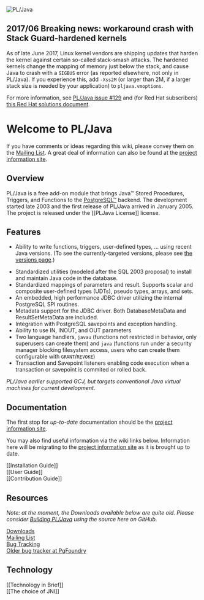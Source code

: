 ![PL/Java](https://raw.github.com/tada/pljava/gh-pages/images/pljava_logo.jpg)

## 2017/06 Breaking news: workaround crash with Stack Guard-hardened kernels

As of late June 2017, Linux kernel vendors are shipping updates that harden
the kernel against certain so-called stack-smash attacks. The hardened
kernels change the mapping of memory just below the stack, and cause Java
to crash with a `SIGBUS` error (as reported elsewhere, not only in PL/Java).
If you experience this, add `-Xss2M` (or larger than 2M, if a larger stack
size is needed by your application) to `pljava.vmoptions`.

For more information, see [PL/Java issue #129][i129] and (for Red Hat
subscribers) [this Red Hat solutions document][rhsol].

[i129]: https://github.com/tada/pljava/issues/129
[rhsol]: https://access.redhat.com/solutions/3091371

# Welcome to PL/Java

If you have comments or ideas regarding this wiki, please convey them on the
[Mailing List](http://lists.pgfoundry.org/mailman/listinfo/pljava-dev).
A great deal of information can also be found at
the [project information site][phs].

[phs]: https://tada.github.io/pljava/

## Overview

PL/Java is a free add-on module that brings Java™ Stored Procedures, Triggers,
and Functions to the [PostgreSQL™](http://www.postgresql.org/) backend. The
development started late 2003 and the first release of PL/Java arrived in
January 2005. The project is released under the [[PLJava License]] license.

## Features

* Ability to write functions, triggers, user-defined types, ...
    using recent Java versions. (To see the currently-targeted versions,
    please see [the versions page][tvp].)

[tvp]: https://tada.github.io/pljava/build/versions.html

* Standardized utilities (modeled after the SQL 2003 proposal) to install and
    maintain Java code in the database.
* Standardized mappings of parameters and result. Supports scalar and
    composite user-defined types (UDTs), pseudo types, arrays, and sets.
* An embedded, high performance JDBC driver utilizing the internal PostgreSQL
    SPI routines.
* Metadata support for the JDBC driver. Both DatabaseMetaData and
    ResultSetMetaData are included.
* Integration with PostgreSQL savepoints and exception handling.
* Ability to use IN, INOUT, and OUT parameters
* Two language handlers, `javau` (functions not restricted in behavior,
    only superusers can create them) and `java` (functions run under a
    security manager blocking filesystem access, users who can create them
    configurable with `GRANT`/`REVOKE`)
* Transaction and Savepoint listeners enabling code execution when a
    transaction or savepoint is commited or rolled back.

*PL/Java earlier supported GCJ, but targets conventional Java
virtual machines for current development.*

## Documentation

The first stop for *up-to-date* documentation should be the
[project information site][phs].

You may also find useful information via the wiki links below.
Information here will be migrating to the [project information site][phs]
as it is brought up to date.

[[Installation Guide]]  
[[User Guide]]  
[[Contribution Guide]]  

## Resources

*Note: at the moment, the Downloads available below are quite old.
Please consider [Building PL/Java][bpj] using the source here on GitHub.*

[bpj]: https://tada.github.io/pljava/build/build.html
[Downloads](http://pgfoundry.org/frs/?group_id=1000038)  
[Mailing List](http://lists.pgfoundry.org/mailman/listinfo/pljava-dev)    
[Bug Tracking](/tada/pljava/issues)  
[Older bug tracker at PgFoundry](http://pgfoundry.org/tracker/?group_id=1000038)

## Technology

[[Technology in Brief]]  
[[The choice of JNI]]
